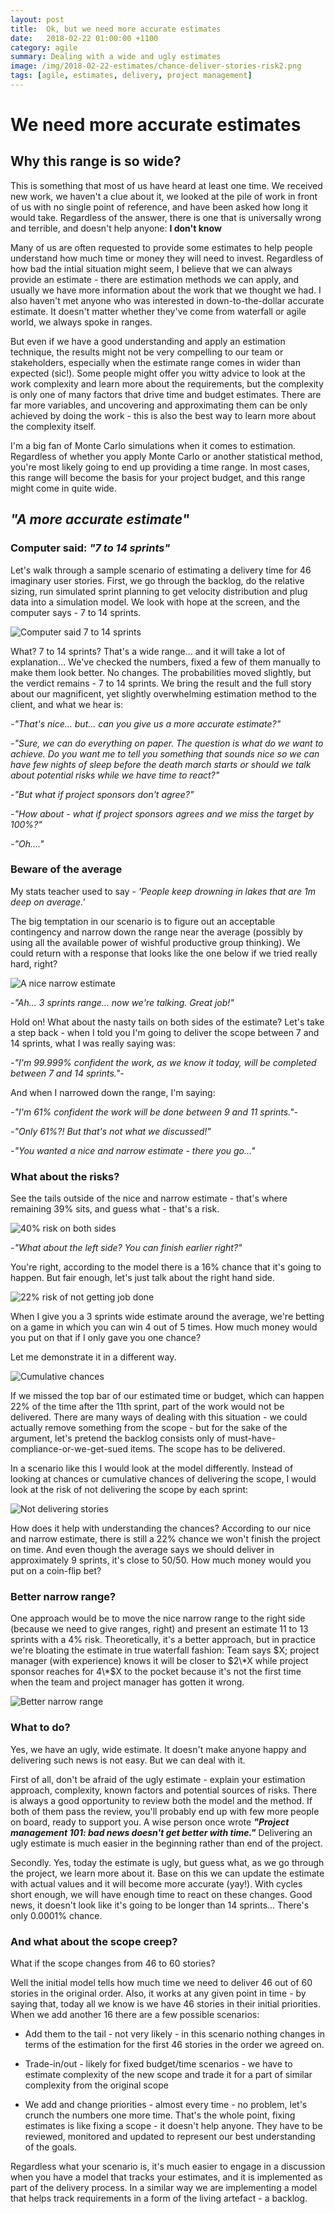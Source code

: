 ```yaml
---
layout: post
title:  Ok, but we need more accurate estimates
date:   2018-02-22 01:00:00 +1100
category: agile
summary: Dealing with a wide and ugly estimates
image: /img/2018-02-22-estimates/chance-deliver-stories-risk2.png
tags: [agile, estimates, delivery, project management]
---
```


# We need more accurate estimates

## Why this range is so wide?

This is something that most of us have heard at least one time. We received new work, we haven't a clue about it, we looked at the pile of work in front of us with no single point of reference, and have been asked how long it would take. Regardless of the answer, there is one that is universally wrong and terrible, and doesn't help anyone: **I don't know**

Many of us are often requested to provide some estimates to help people understand how much time or money they will need to invest. Regardless of how bad the intial situation might seem, I believe that we can always provide an estimate - there are estimation methods we can apply, and usually we have more information about the work that we thought we had. I also haven't met anyone who was interested in down-to-the-dollar accurate estimate. It doesn't matter whether they've come from waterfall or agile world, we always spoke in ranges.

But even if we have a good understanding and apply an estimation technique, the results might not be very compelling to our team or stakeholders, especially when the estimate range comes in wider than expected (sic!). Some people might offer you witty advice to look at the work complexity and learn more about the requirements, but the complexity is only one of many factors that drive time and budget estimates. There are far more variables, and uncovering and approximating them can be only achieved by doing the work - this is also the best way to learn more about the complexity itself.

I'm a big fan of Monte Carlo simulations when it comes to estimation. Regardless of whether you apply Monte Carlo or another statistical method, you're most likely going to end up providing a time range. In most cases, this range will become the basis for your project budget, and this range might come in quite wide.

## _"A more accurate estimate"_

### Computer said: _"7 to 14 sprints"_

Let's walk through a sample scenario of estimating a delivery time for 46 imaginary user stories. First, we go through the backlog, do the relative sizing, run simulated sprint planning to get velocity distribution and plug data into a simulation model. We look with hope at the screen, and the computer says - 7 to 14 sprints.

![Computer said 7 to 14 sprints](../img/2018-02-22-estimates/chance-deliver-stories.PNG)

What? 7 to 14 sprints? That's a wide range... and it will take a lot of explanation... We've checked the numbers, fixed a few of them manually to make them look better. No changes. The probabilities moved slightly, but the verdict remains - 7 to 14 sprints. We bring the result and the full story about our magnificent, yet slightly overwhelming estimation method to the client, and what we hear is:

_-"That's nice... but... can you give us a more accurate estimate?"_

_-"Sure, we can do everything on paper. The question is what do we want to achieve. Do you want me to tell you something that sounds nice so we can have few nights of sleep before the death march starts or should we talk about potential risks while we have time to react?"_

_-"But what if project sponsors don't agree?"_

_-"How about - what if project sponsors agrees and we miss the target by 100%?"_

_-"Oh...."_

### Beware of the average

My stats teacher used to say - _'People keep drowning in lakes that are 1m deep on average.'_

The big temptation in our scenario is to figure out an acceptable contingency and narrow down the range near the average (possibly by using all the available power of wishful productive group thinking). We could return with a response that looks like the one below if we tried really hard, right?

![A nice narrow estimate](../img/2018-02-22-estimates/chance-deliver-stories-smaller-range.png)

_-"Ah... 3 sprints range... now we're talking. Great job!"_

Hold on! What about the nasty tails on both sides of the estimate? Let's take a step back - when I told you I'm going to deliver the scope between 7 and 14 sprints, what I was really saying was:

_-"I'm 99.999% confident the work, as we know it today, will be completed between 7 and 14 sprints."-_

And when I narrowed down the range, I'm saying:

_-"I'm 61% confident the work will be done between 9 and 11 sprints."-_

_-"Only 61%?! But that's not what we discussed!"_

_-"You wanted a nice and narrow estimate - there you go..."_

### What about the risks?

See the tails outside of the nice and narrow estimate - that's where remaining 39% sits, and guess what - that's a risk.

![40% risk on both sides](../img/2018-02-22-estimates/chance-deliver-stories-risk.png)

_-"What about the left side? You can finish earlier right?"_

You're right, according to the model there is a 16% chance that it's going to happen. But fair enough, let's just talk about the right hand side.

![22% risk of not getting job done](../img/2018-02-22-estimates/chance-deliver-stories-risk2.png)

When I give you a 3 sprints wide estimate around the average, we're betting on a game in which you can win 4 out of 5 times. How much money would you put on that if I only gave you one chance?

Let me demonstrate it in a different way.

![Cumulative chances](../img/2018-02-22-estimates/chance-deliver-stories-cummulative-risk.png)

If we missed the top bar of our estimated time or budget, which can happen 22% of the time after the 11th sprint, part of the work would not be delivered. There are many ways of dealing with this situation - we could actually remove something from the scope - but for the sake of the argument, let's pretend the backlog consists only of must-have-compliance-or-we-get-sued items. The scope has to be delivered.

In a scenario like this I would look at the model differently. Instead of looking at chances or cumulative chances of delivering the scope, I would look at the risk of not delivering the scope by each sprint:

![Not delivering stories](../img/2018-02-22-estimates/chance-not-deliver-stories-cummulative.PNG)

How does it help with understanding the chances? According to our nice and narrow estimate, there is still a 22% chance we won't finish the project on time. And even though the average says we should deliver in approximately 9 sprints, it's close to 50/50. How much money would you put on a coin-flip bet?

### Better narrow range?

One approach would be to move the nice narrow range to the right side (because we need to give ranges, right) and present an estimate 11 to 13 sprints with a 4% risk. Theoretically, it's a better approach, but in practice we're bloating the estimate in true waterfall fashion: Team says $X; project manager (with experience) knows it will be closer to $2\*X while project sponsor reaches for 4\*$X to the pocket because it's not the first time when the team and project manager has gotten it wrong.

![Better narrow range](../img/2018-02-22-estimates/chance-deliver-stories-range-better.png)

### What to do?

Yes, we have an ugly, wide estimate. It doesn't make anyone happy and delivering such news is not easy. But we can deal with it.

First of all, don't be afraid of the ugly estimate - explain your estimation approach, complexity, known factors and potential sources of risks. There is always a good opportunity to review both the model and the method. If both of them pass the review, you'll probably end up with few more people on board, ready to support you. A wise person once wrote ***"Project management 101: bad news doesn't get better with time."*** Delivering an ugly estimate is much easier in the beginning rather than end of the project.

Secondly. Yes, today the estimate is ugly, but guess what, as we go through the project, we learn more about it. Base on this we can update the estimate with actual values and it will become more accurate (yay!). With cycles short enough, we will have enough time to react on these changes. Good news, it doesn't look like it's going to be longer than 14 sprints... There's only 0.0001% chance.

### And what about the scope creep?

What if the scope changes from 46 to 60 stories?

Well the initial model tells how much time we need to deliver 46 out of 60 stories in the original order. Also, it works at any given point in time - by saying that, today all we know is we have 46 stories in their initial priorities. When we add another 16 there are a few possible scenarios:

- Add them to the tail - not very likely - in this scenario nothing changes in terms of the estimation  for the first 46 stories in the order we agreed on.

- Trade-in/out - likely for fixed budget/time scenarios - we have to estimate complexity of the new scope and trade it for a part of similar complexity from the original scope

- We add and change priorities - almost every time - no problem, let's crunch the numbers one more time. That's the whole point, fixing estimates is like fixing a scope - it doesn't help anyone. They have to be reviewed, monitored and updated to represent our best understanding of the goals.

Regardless what your scenario is, it's much easier to engage in a discussion when you have a model that tracks your estimates, and it is implemented as part of the delivery process. In a similar way we are  implementing a model that helps track requirements in a form of the living artefact - a backlog.
